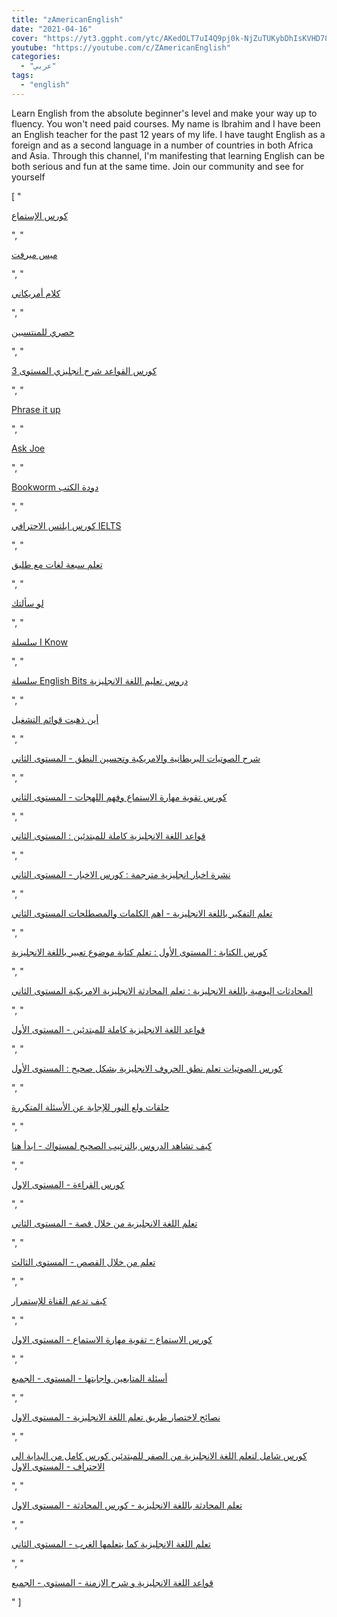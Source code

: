 ```yaml
---
title: "zAmericanEnglish"
date: "2021-04-16"
cover: "https://yt3.ggpht.com/ytc/AKedOLT7uI4Q9pj0k-NjZuTUKybDhIsKVHD78m0N3eUR=s88-c-k-c0x00ffffff-no-rj"
youtube: "https://youtube.com/c/ZAmericanEnglish"
categories:
  - "عربي"
tags:
  - "english"
---
```


Learn English from the absolute beginner's level and make your way up to fluency.
You won't need paid courses.
My name is Ibrahim and I have been an English teacher for the past 12 years of my life. I have taught English as a foreign and as a second language in a number of countries in both Africa and Asia.
Through this channel, I'm manifesting that learning English can be both serious and fun at the same time.
Join our community and see for yourself



[
    "<p><a href='https://www.youtube.com/watch?v=PuSQbR4u1Gk&list=PLp22-4PivYmKpHQio7q6UsspV1lpXwzAp'>كورس الإستماع</a></p>",
    "<p><a href='https://www.youtube.com/watch?v=y16gGb6uK_U&list=PLp22-4PivYmLCwDtfSKlHsrMFEIQbx5V0'>ميس ميرفت</a></p>",
    "<p><a href='https://www.youtube.com/watch?v=hB03LksA3pc&list=PLp22-4PivYmLS0lJv05C0jDG3B7kO2uo7'>كلام أمريكاني</a></p>",
    "<p><a href='https://www.youtube.com/watch?v=GntV-OIb1yA&list=PLp22-4PivYmL61qStRFTPGdeXkms7i1Lb'>حصري للمنتسبين</a></p>",
    "<p><a href='https://www.youtube.com/watch?v=oVPPxtae5hg&list=PLp22-4PivYmJSejQkuui_SrYWObQW7pWt'>كورس القواعد شرح انجليزي المستوى 3</a></p>",
    "<p><a href='https://www.youtube.com/watch?v=el4Jm7Z1CQA&list=PLp22-4PivYmJPNgoOumAWL1Hmsq_e6uUj'>Phrase it up</a></p>",
    "<p><a href='https://www.youtube.com/watch?v=vB_6pAlkgmw&list=PLp22-4PivYmK1a3vHEw_bL_TclQUwpZsS'>Ask Joe</a></p>",
    "<p><a href='https://www.youtube.com/watch?v=iBodC7lsazg&list=PLp22-4PivYmIsCOWJ0D8lXBsbKfcyc3So'>Bookworm دودة الكتب</a></p>",
    "<p><a href='https://www.youtube.com/watch?v=hxZh6HgSlOc&list=PLp22-4PivYmL2wmHCHXvbbZWcQaTXIBTV'>كورس ايلتس الاحترافي IELTS</a></p>",
    "<p><a href='https://www.youtube.com/watch?v=WphRsyDEJB8&list=PLp22-4PivYmI4lQjVAm8RIa3eZ-si1V7n'>تعلم سبعة لغات مع طليق</a></p>",
    "<p><a href='https://www.youtube.com/watch?v=n4f1yfnaXd8&list=PLp22-4PivYmJLvttGnYAsaweAC8URscbN'>لو سألتك</a></p>",
    "<p><a href='https://www.youtube.com/watch?v=421qOZCMfn0&list=PLp22-4PivYmKTVrmFxV2EYpzzPaFs0M9F'>سلسلة  I Know</a></p>",
    "<p><a href='https://www.youtube.com/watch?v=oweoO7G2DnQ&list=PLp22-4PivYmKFJFUO3JHaIAh7_Yq7Ka1_'>سلسلة English Bits دروس تعليم اللغة الانجليزية</a></p>",
    "<p><a href='https://www.youtube.com/watch?v=8-8g0IBuhns&list=PLp22-4PivYmJBselujGLgDbalbFIg8Sxa'>أين ذهبت قوائم التشغيل</a></p>",
    "<p><a href='https://www.youtube.com/watch?v=1CR0Tupf4-0&list=PLp22-4PivYmIlFAg2fuo--xVxScz9_6h2'>شرح الصوتيات البريطانية والامريكية وتحسين النطق - المستوى الثاني</a></p>",
    "<p><a href='https://www.youtube.com/watch?v=69o6sq9WdMs&list=PLp22-4PivYmLmnv85IWWhNL4PtzcqC5mS'>كورس تقوية مهارة الاستماع  وفهم اللهجات - المستوى الثاني</a></p>",
    "<p><a href='https://www.youtube.com/watch?v=BIcGYNDUOJw&list=PLp22-4PivYmLrOU3QTrnsogoRZGFmHnGk'>قواعد اللغة الانجليزية كاملة للمبتدئين : المستوى الثاني</a></p>",
    "<p><a href='https://www.youtube.com/watch?v=FQY77zxXL9s&list=PLp22-4PivYmIZtXNNriSBxmSeCK7juwS_'>نشرة اخبار انجليزية مترجمة : كورس الاخبار - المستوى الثاني</a></p>",
    "<p><a href='https://www.youtube.com/watch?v=xHkDC4Hg1mo&list=PLp22-4PivYmIsGY5eUPt67tnd2ZBfQpIw'>تعلم التفكير باللغة الانجليزية - اهم الكلمات والمصطلحات المستوى الثاني</a></p>",
    "<p><a href='https://www.youtube.com/watch?v=B8xjIRrlDuk&list=PLp22-4PivYmL_FPWuMEJQ7_thNjF7JS0Y'>كورس الكتابة : المستوى الأول : تعلم كتابة موضوع تعبير باللغة الانجليزية</a></p>",
    "<p><a href='https://www.youtube.com/watch?v=uJl6jg4smtw&list=PLp22-4PivYmJl_sWnCTwL1yNFhq0AM7yk'>المحادثات اليومية باللغة الانجليزية : تعلم المحادثة الانجليزية الامريكية المستوى الثاني</a></p>",
    "<p><a href='https://www.youtube.com/watch?v=jXgOjgokSgI&list=PLp22-4PivYmLBmV2wctgqyyRlIs1MhmNr'>قواعد اللغة الانجليزية كاملة للمبتدئين - المستوى الأول</a></p>",
    "<p><a href='https://www.youtube.com/watch?v=804e5iDYzSc&list=PLp22-4PivYmIiXGqtQMrfE_tzmqE6r7Tc'>كورس الصوتيات تعلم نطق الحروف الانجليزية بشكل صحيح :  المستوى الأول</a></p>",
    "<p><a href='https://www.youtube.com/watch?v=q1E6h2x3w0c&list=PLp22-4PivYmIhpNPNZAeYS5VzV5e7i9O3'>حلقات ولع النور للإجابة عن الأسئلة المتكررة</a></p>",
    "<p><a href='https://www.youtube.com/watch?v=9cDYq1cun8o&list=PLp22-4PivYmLkQg-OQOOD1HttC0SCKOQ_'>كيف تشاهد الدروس بالترتيب الصحيح لمستواك - ابدأ هنا</a></p>",
    "<p><a href='https://www.youtube.com/watch?v=69aLCcVsrnw&list=PLp22-4PivYmI4PahZ0eyFjcihT7_VAs79'>كورس القراءة - المستوى الاول</a></p>",
    "<p><a href='https://www.youtube.com/watch?v=82IHAg6L4UE&list=PLp22-4PivYmJV4nIwcfSzQpG0jkqn1jci'>تعلم اللغة الانجليزية من خلال قصة - المستوى الثاني</a></p>",
    "<p><a href='https://www.youtube.com/watch?v=PxJrnAYbrnA&list=PLp22-4PivYmKw-mErNjoEWnyic9U7k_NM'>تعلم من خلال القصص - المستوى الثالث</a></p>",
    "<p><a href='https://www.youtube.com/watch?v=gLAIz-3UJ04&list=PLp22-4PivYmK6MaX1d9Jz3M869dg36TsU'>كيف تدعم القناة للإستمرار</a></p>",
    "<p><a href='https://www.youtube.com/watch?v=LtrWXSeaDz8&list=PLp22-4PivYmKGwdQda1LVJxE1p7BZYNgJ'>كورس الاستماع - تقوية مهارة الاستماع - المستوى الاول</a></p>",
    "<p><a href='https://www.youtube.com/watch?v=C6BwWO9yuB0&list=PLp22-4PivYmJhfUAwja19p7pQzn1wyTZA'>أسئلة المتابعين واجابتها - المستوى - الجميع</a></p>",
    "<p><a href='https://www.youtube.com/watch?v=fCkL-lGTayo&list=PLp22-4PivYmIz6Nq_ZDMNQn-kpB65BNpx'>نصائح لاختصار طريق تعلم اللغة الانجليزية - المستوى الاول</a></p>",
    "<p><a href='https://www.youtube.com/watch?v=77IK9T45kiU&list=PLp22-4PivYmIFAnru_L7fnMhSV5YffLTZ'>كورس شامل لتعلم اللغة الانجليزية من الصفر للمبتدئين كورس كامل من البداية الى الاحتراف - المستوى الاول</a></p>",
    "<p><a href='https://www.youtube.com/watch?v=82a1udwePtk&list=PLp22-4PivYmKp2aC7PI7K0POsf812xLBN'>تعلم المحادثة باللغة الانجليزية - كورس المحادثة - المستوى الاول</a></p>",
    "<p><a href='https://www.youtube.com/watch?v=d4a3T4dDpSw&list=PLp22-4PivYmIgc6vCBbX4aLOiQ6oCoyvN'>تعلم اللغة الانجليزية كما يتعلمها الغرب - المستوى الثاني</a></p>",
    "<p><a href='https://www.youtube.com/watch?v=26qCP6YLfiA&list=PLp22-4PivYmLebd3vD0_WfIteVUlSA44G'>قواعد اللغة الانجليزية و شرح الازمنة - المستوى - الجميع</a></p>"
]